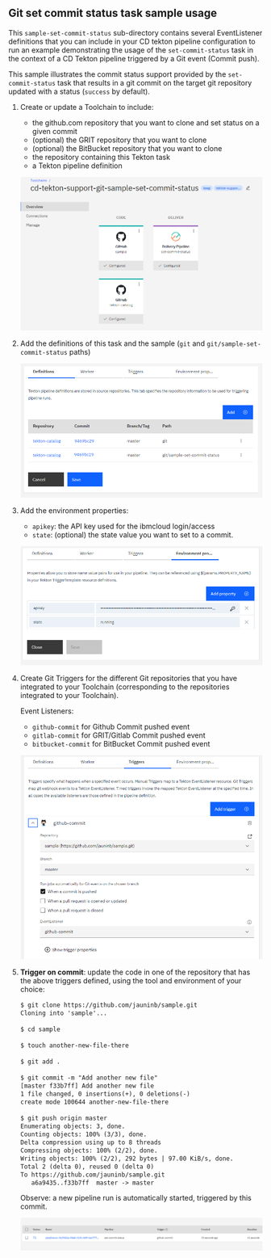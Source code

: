 ## Git set commit status task sample usage ##

This `sample-set-commit-status` sub-directory contains several EventListener definitions that you can include in your CD tekton pipeline configuration to run an example demonstrating the usage of the `set-commit-status` task in the context of a CD Tekton pipeline triggered by a Git event (Commit push).

This sample illustrates the commit status support provided by the `set-commit-status` task that results in a git commit on the target git repository updated with a status (`success` by default).

1) Create or update a Toolchain to include:

   - the github.com repository that you want to clone and set status on a given commit
   - (optional) the GRIT repository that you want to clone
   - (optional) the BitBucket repository that you want to clone
   - the repository containing this Tekton task
   - a Tekton pipeline definition

   ![Toolchain overview](./images/sample-set-commit-status-toolchain-overview.png)

2) Add the definitions of this task and the sample (`git` and `git/sample-set-commit-status` paths)

   ![Tekton pipeline definitions](./images/sample-set-commit-status-tekton-pipeline-definitions.png)

3) Add the environment properties:

   - `apikey`: the API key used for the ibmcloud login/access
   - `state`: (optional) the state value you want to set to a commit. 

   ![Tekton pipeline environment properties](./images/sample-set-commit-status-tekton-pipeline-environment-properties.png)

4) Create Git Triggers for the different Git repositories that you have integrated to your Toolchain (corresponding to the repositories integrated to your Toolchain).
   
   Event Listeners:
    - `github-commit` for Github Commit pushed event
    - `gitlab-commit` for GRIT/Gitlab Commit pushed event
    - `bitbucket-commit` for BitBucket Commit pushed event

   ![Tekton pipeline triggers definition](./images/sample-set-commit-status-tekton-pipeline-triggers.png)


6) **Trigger on commit**: update the code in one of the repository that has the above triggers defined, using the tool and environment of your choice:
  
   ```
   $ git clone https://github.com/jauninb/sample.git
   Cloning into 'sample'...

   $ cd sample

   $ touch another-new-file-there

   $ git add .

   $ git commit -m "Add another new file"
   [master f33b7ff] Add another new file
   1 file changed, 0 insertions(+), 0 deletions(-)
   create mode 100644 another-new-file-there

   $ git push origin master
   Enumerating objects: 3, done.
   Counting objects: 100% (3/3), done.
   Delta compression using up to 8 threads
   Compressing objects: 100% (2/2), done.
   Writing objects: 100% (2/2), 292 bytes | 97.00 KiB/s, done.
   Total 2 (delta 0), reused 0 (delta 0)
   To https://github.com/jauninb/sample.git
      a6a9435..f33b7ff  master -> master
   ```

   Observe: a new pipeline run is automatically started, triggered by this commit.

   ![Tekton pipeline sample-set-commit-status trigger run on commit event](./images/sample-set-commit-status-trigger-github-commit-event-run.png)

